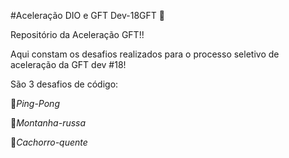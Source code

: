 #Aceleração DIO e GFT Dev-18GFT 🚀

Repositório da Aceleração GFT!!

Aqui constam os desafios realizados para o processo seletivo de aceleração da GFT dev #18!

São 3 desafios de código:

🏓*Ping-Pong*

🎢*Montanha-russa*

🌭*Cachorro-quente*
